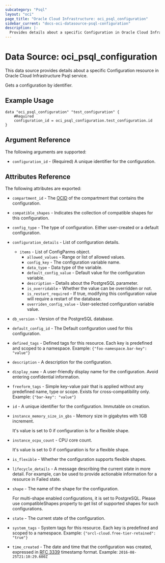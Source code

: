 ```yaml
---
subcategory: "Psql"
layout: "oci"
page_title: "Oracle Cloud Infrastructure: oci_psql_configuration"
sidebar_current: "docs-oci-datasource-psql-configuration"
description: |-
  Provides details about a specific Configuration in Oracle Cloud Infrastructure Psql service
---
```


# Data Source: oci_psql_configuration
This data source provides details about a specific Configuration resource in Oracle Cloud Infrastructure Psql service.

Gets a configuration by identifier.

## Example Usage

```hcl
data "oci_psql_configuration" "test_configuration" {
	#Required
	configuration_id = oci_psql_configuration.test_configuration.id
}
```

## Argument Reference

The following arguments are supported:

* `configuration_id` - (Required) A unique identifier for the configuration.


## Attributes Reference

The following attributes are exported:

* `compartment_id` - The [OCID](https://docs.cloud.oracle.com/iaas/Content/General/Concepts/identifiers.htm) of the compartment that contains the configuration.
* `compatible_shapes` - Indicates the collection of compatible shapes for this configuration. 
* `config_type` - The type of configuration. Either user-created or a default configuration.
* `configuration_details` - List of configuration details.
	* `items` - List of ConfigParms object.
		* `allowed_values` - Range or list of allowed values.
		* `config_key` - The configuration variable name.
		* `data_type` - Data type of the variable.
		* `default_config_value` - Default value for the configuration variable.
		* `description` - Details about the PostgreSQL parameter.
		* `is_overridable` - Whether the value can be overridden or not.
		* `is_restart_required` - If true, modifying this configuration value will require a restart of the database.
		* `overriden_config_value` - User-selected configuration variable value.
* `db_version` - Version of the PostgreSQL database.
* `default_config_id` - The Default configuration used for this configuration.
* `defined_tags` - Defined tags for this resource. Each key is predefined and scoped to a namespace. Example: `{"foo-namespace.bar-key": "value"}` 
* `description` - A description for the configuration.
* `display_name` - A user-friendly display name for the configuration. Avoid entering confidential information.
* `freeform_tags` - Simple key-value pair that is applied without any predefined name, type or scope. Exists for cross-compatibility only. Example: `{"bar-key": "value"}` 
* `id` - A unique identifier for the configuration. Immutable on creation.
* `instance_memory_size_in_gbs` - Memory size in gigabytes with 1GB increment.

	It's value is set to 0 if configuration is for a flexible shape. 
* `instance_ocpu_count` - CPU core count.

	It's value is set to 0 if configuration is for a flexible shape. 
* `is_flexible` - Whether the configuration supports flexible shapes.
* `lifecycle_details` - A message describing the current state in more detail. For example, can be used to provide actionable information for a resource in Failed state.
* `shape` - The name of the shape for the configuration. 

	For multi-shape enabled configurations, it is set to PostgreSQL. Please use compatibleShapes property to get list of supported shapes for such configurations. 
* `state` - The current state of the configuration.
* `system_tags` - System tags for this resource. Each key is predefined and scoped to a namespace. Example: `{"orcl-cloud.free-tier-retained": "true"}` 
* `time_created` - The date and time that the configuration was created, expressed in [RFC 3339](https://tools.ietf.org/rfc/rfc3339) timestamp format.  Example: `2016-08-25T21:10:29.600Z` 

